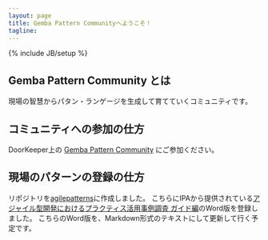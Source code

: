 ```yaml
---
layout: page
title: Gemba Pattern Communityへようこそ！
tagline: 
---
```

{% include JB/setup %}

## Gemba Pattern Community とは

現場の智慧からパタン・ランゲージを生成して育てていくコミュニティです。

## コミュニティへの参加の仕方

DoorKeeper上の [Gemba Pattern Community](http://gembapatterncommunity.doorkeeper.jp/) にご参加ください。

## 現場のパターンの登録の仕方

リポジトリを[agilepatterns](https://github.com/gembapatterns/agilepatterns)に作成しました。
こちらにIPAから提供されている[アジャイル型開発におけるプラクティス活用事例調査 ガイド編](http://www.ipa.go.jp/sec/softwareengineering/reports/20130319.html)のWord版を登録しました。
こちらのWord版を、Markdown形式のテキストにして更新して行く予定です。

